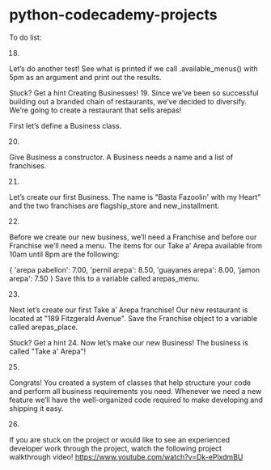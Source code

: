 # python-codecademy-projects

To do list:

18.
Let’s do another test! See what is printed if we call .available_menus() with 5pm as an argument and print out the results.


Stuck? Get a hint
Creating Businesses!
19.
Since we’ve been so successful building out a branded chain of restaurants, we’ve decided to diversify. We’re going to create a restaurant that sells arepas!

First let’s define a Business class.

20.
Give Business a constructor. A Business needs a name and a list of franchises.

21.
Let’s create our first Business. The name is "Basta Fazoolin' with my Heart" and the two franchises are flagship_store and new_installment.

22.
Before we create our new business, we’ll need a Franchise and before our Franchise we’ll need a menu. The items for our Take a’ Arepa available from 10am until 8pm are the following:

{
  'arepa pabellon': 7.00, 'pernil arepa': 8.50, 'guayanes arepa': 8.00, 'jamon arepa': 7.50
}
Save this to a variable called arepas_menu.

23.
Next let’s create our first Take a’ Arepa franchise! Our new restaurant is located at "189 Fitzgerald Avenue". Save the Franchise object to a variable called arepas_place.


Stuck? Get a hint
24.
Now let’s make our new Business! The business is called "Take a' Arepa"!

25.
Congrats! You created a system of classes that help structure your code and perform all business requirements you need. Whenever we need a new feature we’ll have the well-organized code required to make developing and shipping it easy.

26.
If you are stuck on the project or would like to see an experienced developer work through the project, watch the following project walkthrough video!
https://www.youtube.com/watch?v=Dk-ePlxdmBU
